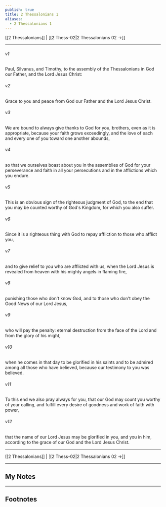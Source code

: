 ```yaml
---
publish: true
title: 2 Thessalonians 1
aliases:
  - 2 Thessalonians 1
---
```


[[2 Thessalonians]] | [[2 Thess-02|2 Thessalonians 02 →]]
***



###### v1 
Paul, Silvanus, and Timothy, to the assembly of the Thessalonians in God our Father, and the Lord Jesus Christ: 

###### v2 
Grace to you and peace from God our Father and the Lord Jesus Christ. 

###### v3 
We are bound to always give thanks to God for you, brothers, even as it is appropriate, because your faith grows exceedingly, and the love of each and every one of you toward one another abounds, 

###### v4 
so that we ourselves boast about you in the assemblies of God for your perseverance and faith in all your persecutions and in the afflictions which you endure. 

###### v5 
This is an obvious sign of the righteous judgment of God, to the end that you may be counted worthy of God's Kingdom, for which you also suffer. 

###### v6 
Since it is a righteous thing with God to repay affliction to those who afflict you, 

###### v7 
and to give relief to you who are afflicted with us, when the Lord Jesus is revealed from heaven with his mighty angels in flaming fire, 

###### v8 
punishing those who don't know God, and to those who don't obey the Good News of our Lord Jesus, 

###### v9 
who will pay the penalty: eternal destruction from the face of the Lord and from the glory of his might, 

###### v10 
when he comes in that day to be glorified in his saints and to be admired among all those who have believed, because our testimony to you was believed. 

###### v11 
To this end we also pray always for you, that our God may count you worthy of your calling, and fulfill every desire of goodness and work of faith with power, 

###### v12 
that the name of our Lord Jesus may be glorified in you, and you in him, according to the grace of our God and the Lord Jesus Christ.

***
[[2 Thessalonians]] | [[2 Thess-02|2 Thessalonians 02 →]]

---
## My Notes

---
## Footnotes